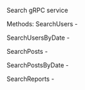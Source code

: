 Search gRPC service 

Methods: 
SearchUsers - 

SearchUsersByDate -

SearchPosts -

SearchPostsByDate - 

SearchReports -
